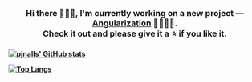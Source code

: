 <br>
<h3 align="center">Hi there 🙋🏾‍♂️, I'm currently working on a new project — <a href="https://github.com/pjnalls/Angularization"><b>Angularization<b></a> 📐👨🏾‍💻.<br>
Check it out and please give it a ⭐ if you like it.</h3>

[![pjnalls' GitHub stats](https://github-readme-stats.vercel.app/api?username=pjnalls&count_private=true&show_icons=true)](https://github.com/anuraghazra/github-readme-stats)

[![Top Langs](https://github-readme-stats.vercel.app/api/top-langs/?username=pjnalls&layout=compact)](https://github.com/anuraghazra/github-readme-stats)